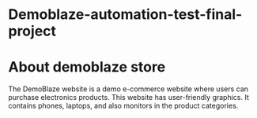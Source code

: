 # Demoblaze-automation-test-final-project


# About demoblaze store


The DemoBlaze website is a demo e-commerce website where users can purchase electronics products.
This website has user-friendly graphics.
It contains phones, laptops, and also monitors in the product categories.